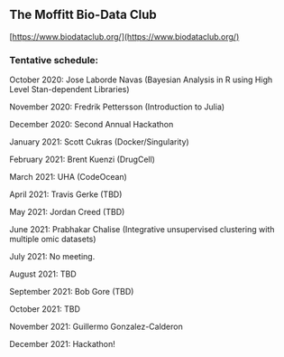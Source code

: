 ## The Moffitt Bio-Data Club
[https://www.biodataclub.org/](https://www.biodataclub.org/)

### Tentative schedule:
October 2020: Jose Laborde Navas (Bayesian Analysis in R using High Level Stan-dependent Libraries)

November 2020: Fredrik Pettersson (Introduction to Julia)

December 2020: Second Annual Hackathon

January 2021: Scott Cukras (Docker/Singularity)

February 2021: Brent Kuenzi (DrugCell)

March 2021: UHA (CodeOcean)

April 2021: Travis Gerke (TBD)

May 2021: Jordan Creed (TBD)

June 2021: Prabhakar Chalise (Integrative unsupervised clustering with multiple omic datasets)

July 2021: No meeting.

August 2021: TBD

September 2021: Bob Gore (TBD)

October 2021: TBD

November 2021: Guillermo Gonzalez-Calderon

December 2021: Hackathon!
